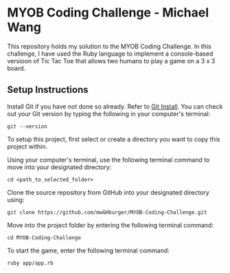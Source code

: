 # MYOB Coding Challenge - Michael Wang

This repository holds my solution to the MYOB Coding Challenge. In this challenge, I have used the Ruby language to implement a console-based versioon of Tic Tac Toe that allows two humans to play a game on a 3 x 3 board.

## Setup Instructions

Install Git if you have not done so already. Refer to [Git Install](https://git-scm.com/book/en/v2/Getting-Started-Installing-Git). You can check out your Git version by typing the following in your computer's terminal:

```
git --version
```

To setup this project, first select or create a directory you want to copy this project within.

Using your computer's terminal, use the following terminal command to move into your designated directory:

```
cd <path_to_selected_folder>
```

Clone the source repository from GitHub into your designated directory using:

```
git clone https://github.com/mwGHburger/MYOB-Coding-Challenge.git
```

Move into the project folder by entering the following terminal command:

```
cd MYOB-Coding-Challenge
```

To start the game, enter the following terminal command:

```
ruby app/app.rb
```
